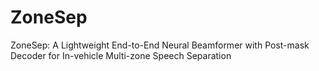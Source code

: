 # ZoneSep
ZoneSep: A Lightweight End-to-End Neural Beamformer with Post-mask Decoder for In-vehicle Multi-zone  Speech Separation
